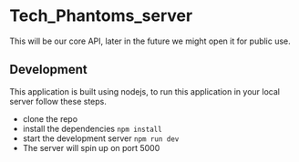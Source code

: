 # Tech_Phantoms_server

This will be our core API, later in the future we might open it for public use.


## Development
This application is built using nodejs, to run this application in your local server follow these steps.

- clone the repo
- install the dependencies `npm install`
- start the development server `npm run dev`
- The server will spin up on port 5000